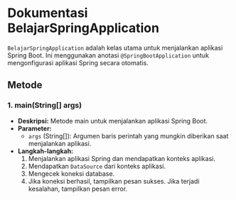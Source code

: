 # Dokumentasi BelajarSpringApplication

`BelajarSpringApplication` adalah kelas utama untuk menjalankan aplikasi Spring Boot. Ini menggunakan anotasi `@SpringBootApplication` untuk mengonfigurasi aplikasi Spring secara otomatis.

## Metode

### 1. main(String[] args)
- **Deskripsi:** Metode main untuk menjalankan aplikasi Spring Boot.
- **Parameter:**
    - `args` (String[]): Argumen baris perintah yang mungkin diberikan saat menjalankan aplikasi.
- **Langkah-langkah:**
    1. Menjalankan aplikasi Spring dan mendapatkan konteks aplikasi.
    2. Mendapatkan `DataSource` dari konteks aplikasi.
    3. Mengecek koneksi database.
    4. Jika koneksi berhasil, tampilkan pesan sukses. Jika terjadi kesalahan, tampilkan pesan error.